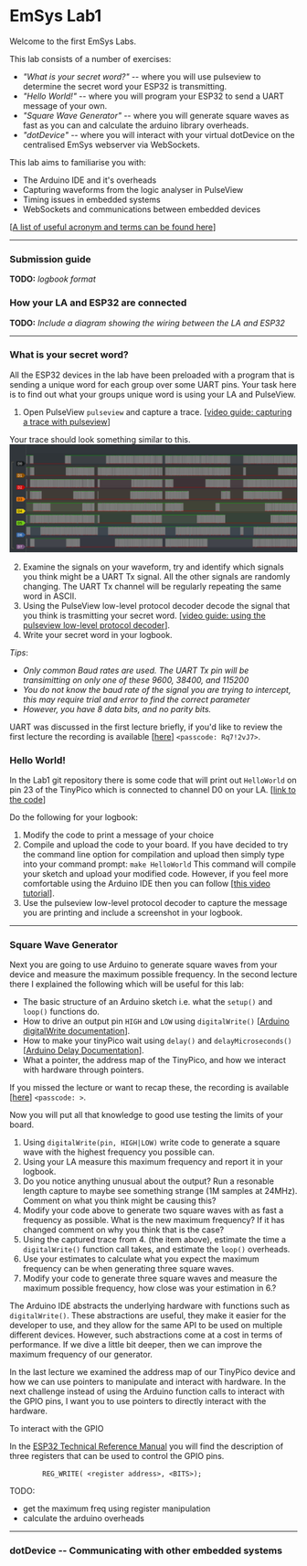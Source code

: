 # EmSys Lab1
Welcome to the first EmSys Labs.

This lab consists of a number of exercises:
* _"What is your secret word?"_ -- where you will use pulseview to determine the secret word your ESP32 is transmitting. 
* _"Hello World!"_  -- where you will program your ESP32 to send a UART message of your own.
* _"Square Wave Generator"_ -- where you will generate square waves as fast as you can and calculate the arduino library overheads.
* _"dotDevice"_ -- where you will interact with your virtual dotDevice on the centralised EmSys webserver via WebSockets.
 
This lab aims to familiarise you with:
* The Arduino IDE and it's overheads
* Capturing waveforms from the logic analyser in PulseView
* Timing issues in embedded systems
* WebSockets and communications between embedded devices

[[A list of useful acronym and terms can be found here]()]

----------------------------
### Submission guide
__TODO:__ _logbook format_

### How your LA and ESP32 are connected
__TODO:__ _Include a diagram showing the wiring between the LA and ESP32_

-----------------------------
### What is your secret word?
All the ESP32 devices in the lab have been preloaded with a program that is sending a unique word for each group over some UART pins. Your task here is to find out what your groups unique word is using your LA and PulseView.

1. Open PulseView ```pulseview``` and capture a trace. [[video guide: capturing a trace with pulseview](https://youtu.be/nhTuqYAT4OI)]

Your trace should look something similar to this.
![](imgs/hidden_UART_signal.png)

2. Examine the signals on your waveform, try and identify which signals you think might be a UART Tx signal. All the other signals are randomly changing. The UART Tx channel will be regularly repeating the same word in ASCII. 
3. Using the PulseView low-level protocol decoder decode the signal that you think is trasmitting your secret word. [[video guide: using the pulseview low-level protocol decoder](https://youtu.be/hBrg0VJTNWA)].
4. Write your secret word in your logbook.

_Tips_: 
* _Only common Baud rates are used. The UART Tx pin will be transimitting on only one of these 9600, 38400, and 115200_
* _You do not know the baud rate of the signal you are trying to intercept, this may require trial and error to find the correct parameter_
* _However, you have 8 data bits, and no parity bits._

UART was discussed in the first lecture briefly, if you'd like to review the first lecture the recording is available [[here](https://swanseauniversity.zoom.us/rec/share/R7U9ldmf8-D5dC1GzypI1Fmygk_uMk0AHLJSNAJh9jKzSaDWy91D_K8dqezqFnjf.dxRs8jgIIbZQ9eEK )] ``<passcode: Rq7!2vJ7>``. 

### Hello World! 
In the Lab1 git repository there is some code that will print out ``HelloWorld`` on pin 23 of the TinyPico which is connected to channel D0 on your LA. [[link to the code](https://github.com/STFleming/EmSys_Lab1/blob/main/src/HelloWorld/HelloWorld.ino)] 

Do the following for your logbook:
1. Modify the code to print a message of your choice
2. Compile and upload the code to your board.
If you have decided to try the command line option for compilation and upload then simply type into your command prompt: ``make HelloWorld``
This command will compile your sketch and upload your modified code.
However, if you feel more comfortable using the Arduino IDE then you can follow [[this video tutorial]()].
3. Use the pulseview low-level protocol decoder to capture the message you are printing and include a screenshot in your logbook. 
--------------------
### Square Wave Generator

Next you are going to use Arduino to generate square waves from your device and measure the maximum possible frequency. In the second lecture there I explained the following which will be useful for this lab:
* The basic structure of an Arduino sketch i.e. what the ``setup()`` and ``loop()`` functions do.
* How to drive an output pin ``HIGH`` and ``LOW`` using ``digitalWrite()`` [[Arduino digitalWrite documentation](https://www.arduino.cc/reference/en/language/functions/digital-io/digitalwrite/)].
* How to make your tinyPico wait using ``delay()`` and ``delayMicroseconds()`` [[Arduino Delay Documentation](https://www.arduino.cc/reference/en/language/functions/time/delay/)].
* What a pointer, the address map of the TinyPico, and how we interact with hardware through pointers.

If you missed the lecture or want to recap these, the recording is available [[here]()] ``<passcode: >``.

Now you will put all that knowledge to good use testing the limits of your board.

1. Using ```digitalWrite(pin, HIGH|LOW)``` write code to generate a square wave with the highest frequency you possible can. 
2. Using your LA measure this maximum frequency and report it in your logbook. 
3. Do you notice anything unusual about the output? Run a resonable length capture to maybe see something strange (1M samples at 24MHz). Comment on what you think might be causing this?
4. Modify your code above to generate two square waves with as fast a frequency as possible. What is the new maximum frequency? If it has changed comment on why you think that is the case?
5. Using the captured trace from 4. (the item above), estimate the time a ```digitalWrite()``` function call takes, and estimate the ```loop()``` overheads.
6. Use your estimates to calculate what you expect the maximum frequency can be when generating three square waves.
7. Modify your code to generate three square waves and measure the maximum possible frequency, how close was your estimation in 6.?

The Arduino IDE abstracts the underlying hardware with functions such as ```digitalWrite()```. These abstractions are useful, they make it easier for the developer to use, and they allow for the same API to be used on multiple different devices. However, such abstractions come at a cost in terms of performance. 
If we dive a little bit deeper, then we can improve the maximum frequency of our generator.

In the last lecture we examined the address map of our TinyPico device and how we can use pointers to manipulate and interact with hardware. In the next challenge instead of using the Arduino function calls to interact with the GPIO pins, I want you to use pointers to directly interact with the hardware.

To interact with the GPIO  

In the [ESP32 Technical Reference Manual](https://www.espressif.com/sites/default/files/documentation/esp32_technical_reference_manual_en.pdf) you will find the description of three registers that can be used to control the GPIO pins. 

```
        REG_WRITE( <register address>, <BITS>);

```
TODO:
* get the maximum freq using register manipulation
* calculate the arduino overheads 

----------------------
### dotDevice -- Communicating with other embedded systems
